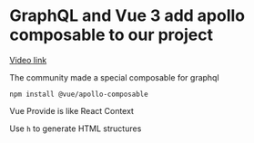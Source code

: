 # GraphQL and Vue 3 add apollo composable to our project

[Video link](https://www.egghead.io/lessons/egghead-graphql-and-vue-3-add-apollo-composable-to-our-project?pl=graphql-and-vue-3-8152749d)

The community made a special composable for graphql

<TimeStamp start="0:08" end="0:13">
  
  `npm install @vue/apollo-composable`
  
</TimeStamp>


<TimeStamp start="1:10" end="1:15">
  
  Vue Provide is like React Context
  
</TimeStamp>

<TimeStamp start="1:45" end="1:50">
  
  Use `h` to generate HTML structures 
  
</TimeStamp>